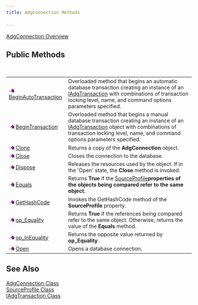 ```yaml
---
title: AdgConnection Methods

---
```


[AdgConnection Overview](adg-connection-class.html) 
## Public Methods

<br />


|      |      |
| ---- | ---- |
| <img alt="public property" src="images/public-method.gif" x-maintain-ratio="TRUE" width="15" height="11" border="0" /> [ BeginAutoTransaction](adg-connection-class-begin-auto-transaction-method-main.html) | Overloaded method that begins an automatic database transaction creating an instance of an [IAdgTransaction](iadg-transaction-class.html) with combinations of transaction locking level, name, and command options parameters specified. |
| <img alt="public property" src="images/public-method.gif" x-maintain-ratio="TRUE" width="15" height="11" border="0" /> [ BeginTransaction](adg-connection-class-begin-transaction-method-main.html) | Overloaded method that begins a manual database transaction creating an instance of an [IAdgTransaction](iadg-transaction-class.html) object with combinations of transaction locking level, name, and command options parameters specified. |
| <img alt="public property" src="images/public-method.gif" x-maintain-ratio="TRUE" width="15" height="11" border="0" /> [ Clone](adg-connection-class-clone-method.html) | Returns a copy of the **AdgConnection** object. |
| <img alt="public property" src="images/public-method.gif" x-maintain-ratio="TRUE" width="15" height="11" border="0" /> [ Close](adg-connection-class-close-method.html) | Closes the connection to the database. |
| <img alt="public property" src="images/public-method.gif" x-maintain-ratio="TRUE" width="15" height="11" border="0" /> [ Dispose](adg-connection-class-dispose-method.html) | Releases the resources used by the object. If in the 'Open' state, the **Close** method is invoked. |
| <img alt="public property" src="images/public-method.gif" x-maintain-ratio="TRUE" width="15" height="11" border="0" /> [ Equals](adg-connection-class-equals-method.html) | Returns **True** if the [ SourceProfile](adg-connection-class-source-profile-property.html)<strong />properties of the objects being compared refer to the same object. |
| <img alt="public property" src="images/public-method.gif" x-maintain-ratio="TRUE" width="15" height="11" border="0" /> [ GetHashCode](adg-connection-class-get-hash-code-method.html) | Invokes the GetHashCode method of the **SourceProfile** property. |
| <img alt="public property" src="images/public-method.gif" x-maintain-ratio="TRUE" width="15" height="11" border="0" /> [ op_Equality](adg-connectionclassop-equality-method.html) | Returns **True** if the references being compared refer to the same object. Otherwise, returns the value of the **Equals** method. |
| <img alt="public property" src="images/public-method.gif" x-maintain-ratio="TRUE" width="15" height="11" border="0" /> [ op_InEquality](adg-connection-classop-inequality-method.html) | Returns the opposite value returned by **op_Equality** . |
| <img alt="public property" src="images/public-method.gif" x-maintain-ratio="TRUE" width="15" height="11" border="0" /> [ Open](adg-connection-class-open-method.html) | Opens a database connection. |



## See Also


[AdgConnection Class](adg-connection-class.html)
      <br />
[SourceProfile Class](source-profile-class.html)
      <br />
[IAdgTransaction Class](iadg-transaction-class.html)

